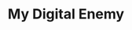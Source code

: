 ---
title: My Digital Enemy
categories:
- radio
- digital
- press
tags:
- label
position: 2
image: 
is-featured:
is-front: 
website:
facebook: https://www.facebook.com/mydigitalenemyofficial
twitter:
instagram:
spotify:
soundcloud:
youtube:
apple:
layout: client
---